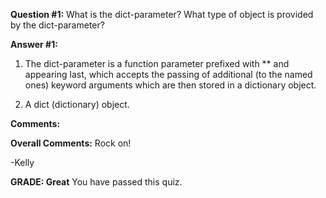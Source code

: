 ﻿**Question #1:**
What is the dict-parameter?
What type of object is provided by the dict-parameter?

**Answer #1:**
1. The dict-parameter is a function parameter prefixed with ** and appearing last, which accepts the passing of additional (to the named ones) keyword arguments which are then stored in a dictionary object.

2. A dict (dictionary) object.

**Comments:**

**Overall Comments:**
 Rock on!

-Kelly

**GRADE: Great**
 You have passed this quiz.
